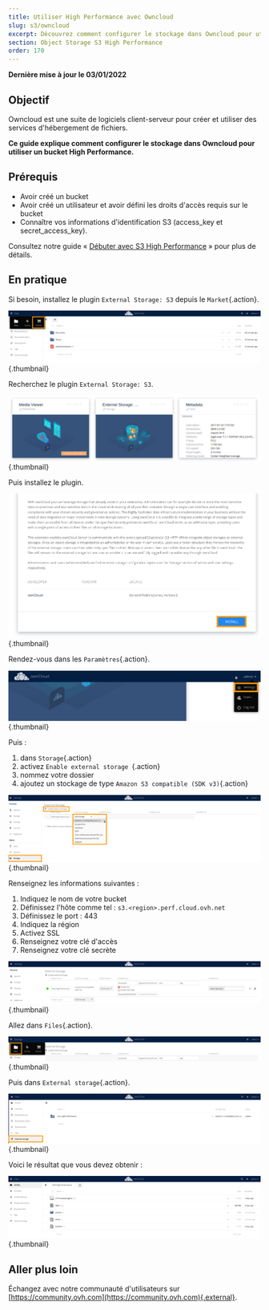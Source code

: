 ```yaml
---
title: Utiliser High Performance avec Owncloud
slug: s3/owncloud
excerpt: Découvrez comment configurer le stockage dans Owncloud pour utiliser un bucket High Performance
section: Object Storage S3 High Performance
order: 170
---
```


**Dernière mise à jour le 03/01/2022**

## Objectif

Owncloud est une suite de logiciels client-serveur pour créer et utiliser des services d'hébergement de fichiers.

**Ce guide explique comment configurer le stockage dans Owncloud pour utiliser un bucket High Performance.**

## Prérequis

- Avoir créé un bucket
- Avoir créé un utilisateur et avoir défini les droits d'accès requis sur le bucket
- Connaître vos informations d'identification S3 (access_key et secret_access_key).

Consultez notre guide « [Débuter avec S3 High Performance](https://doc.static.ovh.net/fr/storage/s3/debuter-avec-s3/) » pour plus de détails.

## En pratique

Si besoin, installez le plugin `External Storage: S3` depuis le `Market`{.action}.

![Owncloud open Market](images/HighPerf-Owncloud-20211209131331778.png){.thumbnail}

Recherchez le plugin `External Storage: S3`.

![Owncloud plugin External Storage S3](images/HighPerf-Owncloud-20211209131556714.png){.thumbnail}

Puis installez le plugin.

![Owncloud install plugin](images/HighPerf-Owncloud-20211209131648711.png){.thumbnail}

Rendez-vous dans les `Paramètres`{.action}.

![Owncloud open Settings](images/HighPerf-Owncloud-20211209131942821.png){.thumbnail}

Puis :

1. dans `Storage`{.action}
2. activez `Enable external storage `{.action}
3. nommez votre dossier
4. ajoutez un stockage de type `Amazon S3 compatible (SDK v3)`{.action}

![Owncloud create AWS S3 storage](images/HighPerf-Owncloud-20211209143008822.png){.thumbnail}

Renseignez les informations suivantes :

1. Indiquez le nom de votre bucket
2. Définissez l'hôte comme tel : `s3.<region>.perf.cloud.ovh.net`
3. Définissez le port : 443
4. Indiquez la région
5. Activez SSL
6. Renseignez votre clé d'accès
7. Renseignez votre clé secrète

![Owncloud complete AWS S3 storage](images/HighPerf-Owncloud-20211209133630272.png){.thumbnail}

Allez dans `Files`{.action}.

![Owncloud open Files](images/HighPerf-Owncloud-20211209133730832.png){.thumbnail}

Puis dans `External storage`{.action}.

![Owncloud Files External Storage](images/HighPerf-Owncloud-2021120913382299.png){.thumbnail}

Voici le résultat que vous devez obtenir :

![Owncloud Bucket listing](images/HighPerf-Owncloud-20211209140757288.png){.thumbnail}

## Aller plus loin

Échangez avec notre communauté d'utilisateurs sur [https://community.ovh.com](https://community.ovh.com){.external}.

